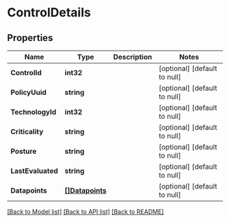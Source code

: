 # ControlDetails

## Properties
Name | Type | Description | Notes
------------ | ------------- | ------------- | -------------
**ControlId** | **int32** |  | [optional] [default to null]
**PolicyUuid** | **string** |  | [optional] [default to null]
**TechnologyId** | **int32** |  | [optional] [default to null]
**Criticality** | **string** |  | [optional] [default to null]
**Posture** | **string** |  | [optional] [default to null]
**LastEvaluated** | **string** |  | [optional] [default to null]
**Datapoints** | [**[]Datapoints**](Datapoints.md) |  | [optional] [default to null]

[[Back to Model list]](../README.md#documentation-for-models) [[Back to API list]](../README.md#documentation-for-api-endpoints) [[Back to README]](../README.md)


